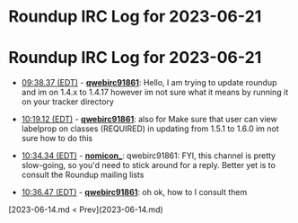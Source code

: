 # Roundup IRC Log for 2023-06-21 #
# Roundup IRC Log for 2023-06-21
* <a href="#09:38.37" id="09:38.37">09:38.37 (EDT)</a> - __[qwebirc91861](https://github.com/qwebirc91861)__: Hello, I am trying to update roundup and im on 1.4.x to 1.4.17 however im not sure what it means by running it on your tracker directory

* <a href="#10:19.12" id="10:19.12">10:19.12 (EDT)</a> - __[qwebirc91861](https://github.com/qwebirc91861)__: also for Make sure that user can view labelprop on classes (REQUIRED) in updating from 1.5.1 to 1.6.0 im not sure how to do this

* <a href="#10:34.34" id="10:34.34">10:34.34 (EDT)</a> - __[nomicon_](https://github.com/nomicon_)__: qwebirc91861: FYI, this channel is pretty slow-going, so you'd need to stick around for a reply. Better yet is to consult the Roundup mailing lists

* <a href="#10:36.47" id="10:36.47">10:36.47 (EDT)</a> - __[qwebirc91861](https://github.com/qwebirc91861)__: oh ok, how to I consult them

<div class="inpage-footer">
[2023-06-14.md < Prev](2023-06-14.md)
</div>
